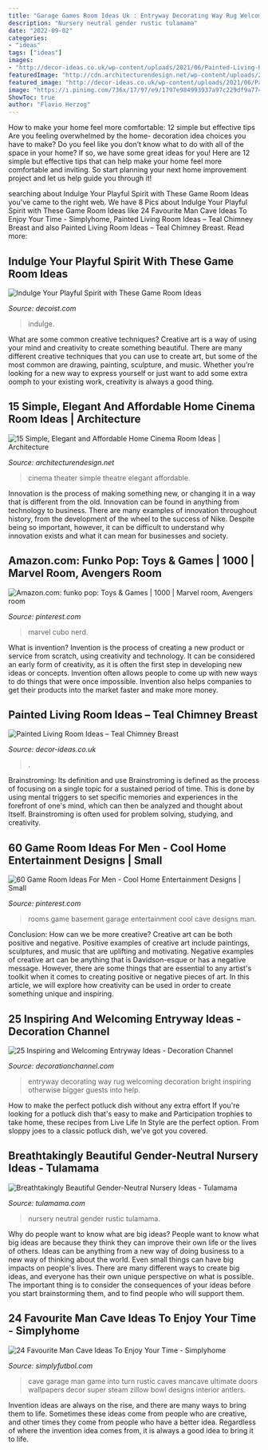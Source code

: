 ```yaml
---
title: "Garage Games Room Ideas Uk : Entryway Decorating Way Rug Welcoming Decoration Bright Inspiring Otherwise Bigger Guests Into Help"
description: "Nursery neutral gender rustic tulamama"
date: "2022-09-02"
categories:
- "ideas"
tags: ["ideas"]
images:
- "http://decor-ideas.co.uk/wp-content/uploads/2021/06/Painted-Living-Room-Ideas-Teal-Chimney-Breast-4-768x1024.jpg"
featuredImage: "http://cdn.architecturendesign.net/wp-content/uploads/2014/08/1117.jpg"
featured_image: "http://decor-ideas.co.uk/wp-content/uploads/2021/06/Painted-Living-Room-Ideas-Teal-Chimney-Breast-4-768x1024.jpg"
image: "https://i.pinimg.com/736x/17/97/e9/1797e984993937a97c229df9a77493a6--man-cave-garage-theatre-rooms.jpg"
ShowToc: true
author: "Flavio Herzog"
---
```



How to make your home feel more comfortable: 12 simple but effective tips
Are you feeling overwhelmed by the home- decoration idea choices you have to make? Do you feel like you don’t know what to do with all of the space in your home? If so, we have some great ideas for you! Here are 12 simple but effective tips that can help make your home feel more comfortable and inviting. So start planning your next home improvement project and let us help guide you through it!

	

		
searching about Indulge Your Playful Spirit with These Game Room Ideas you've came to the right web. We have 8 Pics about Indulge Your Playful Spirit with These Game Room Ideas like 24 Favourite Man Cave Ideas To Enjoy Your Time - Simplyhome, Painted Living Room Ideas – Teal Chimney Breast and also Painted Living Room Ideas – Teal Chimney Breast. Read more:
		
    
## Indulge Your Playful Spirit With These Game Room Ideas

<img loading=lazy src="https://cdn.decoist.com/wp-content/uploads/2013/08/Dedicated-game-room-in-the-basement.jpg" onerror="this.onerror=null;this.src='https://tse1.mm.bing.net/th?id=OIP.3OiXB4mBIwqBJ-PGg79mPgHaFM&amp;pid=15.1';" alt="Indulge Your Playful Spirit with These Game Room Ideas">

_Source: decoist.com_

>indulge. 

	

What are some common creative techniques?
Creative art is a way of using your mind and creativity to create something beautiful. There are many different creative techniques that you can use to create art, but some of the most common are drawing, painting, sculpture, and music. Whether you’re looking for a new way to express yourself or just want to add some extra oomph to your existing work, creativity is always a good thing.

    
## 15 Simple, Elegant And Affordable Home Cinema Room Ideas | Architecture

<img loading=lazy src="http://cdn.architecturendesign.net/wp-content/uploads/2014/08/1117.jpg" onerror="this.onerror=null;this.src='https://tse1.mm.bing.net/th?id=OIP.pI-ybb7HZXpN3hauGTPWtAHaEf&amp;pid=15.1';" alt="15 Simple, Elegant and Affordable Home Cinema Room Ideas | Architecture">

_Source: architecturendesign.net_

>cinema theater simple theatre elegant affordable. 

	

Innovation is the process of making something new, or changing it in a way that is different from the old. Innovation can be found in anything from technology to business. There are many examples of innovation throughout history, from the development of the wheel to the success of Nike. Despite being so important, however, it can be difficult to understand why innovation exists and what it can mean for businesses and society.

    
## Amazon.com: Funko Pop: Toys &amp; Games | 1000 | Marvel Room, Avengers Room

<img loading=lazy src="https://i.pinimg.com/736x/25/9d/e8/259de812920c767141c3c1517ab1486e.jpg" onerror="this.onerror=null;this.src='https://tse3.mm.bing.net/th?id=OIP.pMs6ax63pSWlQnY-MekqWQHaFj&amp;pid=15.1';" alt="Amazon.com: funko pop: Toys &amp; Games | 1000 | Marvel room, Avengers room">

_Source: pinterest.com_

>marvel cubo nerd. 

	

What is invention?
Invention is the process of creating a new product or service from scratch, using creativity and technology. It can be considered an early form of creativity, as it is often the first step in developing new ideas or concepts. Invention often allows people to come up with new ways to do things that were once impossible. Invention also helps companies to get their products into the market faster and make more money.

    
## Painted Living Room Ideas – Teal Chimney Breast

<img loading=lazy src="http://decor-ideas.co.uk/wp-content/uploads/2021/06/Painted-Living-Room-Ideas-Teal-Chimney-Breast-4-768x1024.jpg" onerror="this.onerror=null;this.src='https://tse3.mm.bing.net/th?id=OIP.dbbxXjzzx64dn2bbIjC0UwHaJ4&amp;pid=15.1';" alt="Painted Living Room Ideas – Teal Chimney Breast">

_Source: decor-ideas.co.uk_

>. 

	

Brainstroming: Its definition and use
Brainstroming is defined as the process of focusing on a single topic for a sustained period of time. This is done by using mental triggers to set specific memories and experiences in the forefront of one's mind, which can then be analyzed and thought about Itself. Brainstroming is often used for problem solving, studying, and creativity.

    
## 60 Game Room Ideas For Men - Cool Home Entertainment Designs | Small

<img loading=lazy src="https://i.pinimg.com/736x/17/97/e9/1797e984993937a97c229df9a77493a6--man-cave-garage-theatre-rooms.jpg" onerror="this.onerror=null;this.src='https://tse2.mm.bing.net/th?id=OIP.3WvveiJad6qBLJ9mwOLKpgHaEy&amp;pid=15.1';" alt="60 Game Room Ideas For Men - Cool Home Entertainment Designs | Small">

_Source: pinterest.com_

>rooms game basement garage entertainment cool cave designs man. 

	

Conclusion: How can we be more creative?
Creative art can be both positive and negative. Positive examples of creative art include paintings, sculptures, and music that are uplifting and motivating. Negative examples of creative art can be anything that is Davidson-esque or has a negative message. However, there are some things that are essential to any artist's toolkit when it comes to creating positive or negative pieces of art. In this article, we will explore how creativity can be used in order to create something unique and inspiring.

    
## 25 Inspiring And Welcoming Entryway Ideas - Decoration Channel

<img loading=lazy src="http://decorationchannel.com/wp-content/uploads/2018/01/black-and-white-entryway-ideas.jpg" onerror="this.onerror=null;this.src='https://tse4.mm.bing.net/th?id=OIP.q0F-xaFzoUsexBupPaT7SgHaMB&amp;pid=15.1';" alt="25 Inspiring and Welcoming Entryway Ideas - Decoration Channel">

_Source: decorationchannel.com_

>entryway decorating way rug welcoming decoration bright inspiring otherwise bigger guests into help. 

	

How to make the perfect potluck dish without any extra effort
If you're looking for a potluck dish that's easy to make and Participation trophies to take home, these recipes from Live Life In Style are the perfect option. From sloppy joes to a classic potluck dish, we've got you covered.

    
## Breathtakingly Beautiful Gender-Neutral Nursery Ideas - Tulamama

<img loading=lazy src="https://tulamama.com/wp-content/uploads/2020/07/Rustic-Idea-Gender-Neutral-Nursery-min-scaled.jpg" onerror="this.onerror=null;this.src='https://tse1.mm.bing.net/th?id=OIP.7kPJ0VqPmO-tMuoVNe10hQHaLG&amp;pid=15.1';" alt="Breathtakingly Beautiful Gender-Neutral Nursery Ideas - Tulamama">

_Source: tulamama.com_

>nursery neutral gender rustic tulamama. 

	

Why do people want to know what are big ideas?
People want to know what big ideas are because they think they can improve their own life or the lives of others. Ideas can be anything from a new way of doing business to a new way of thinking about the world. Even small things can have big impacts on people's lives. There are many different ways to create big ideas, and everyone has their own unique perspective on what is possible. The important thing is to consider the consequences of your ideas before you start brainstorming them, and to find people who will support them.

    
## 24 Favourite Man Cave Ideas To Enjoy Your Time - Simplyhome

<img loading=lazy src="https://simplyfutbol.com/wp-content/uploads/2019/02/man-cave-decor.jpg" onerror="this.onerror=null;this.src='https://tse4.mm.bing.net/th?id=OIP.wjWTpx4uQfaLgqGAaDF1eQHaEn&amp;pid=15.1';" alt="24 Favourite Man Cave Ideas To Enjoy Your Time - Simplyhome">

_Source: simplyfutbol.com_

>cave garage man game into turn rustic caves mancave ultimate doors wallpapers decor super steam zillow bowl designs interior antlers. 

	

Invention ideas are always on the rise, and there are many ways to bring them to life. Sometimes these ideas come from people who are creative, and other times they come from people who have a better idea. Regardless of where the invention idea comes from, it is always a good idea to bring it to life.

